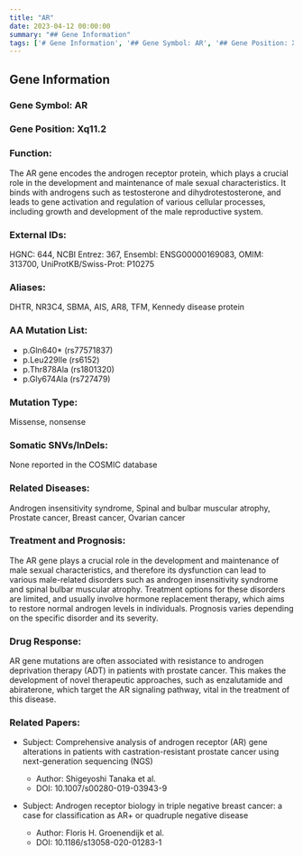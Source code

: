 ```yaml
---
title: "AR"
date: 2023-04-12 00:00:00
summary: "## Gene Information"
tags: ['# Gene Information', '## Gene Symbol: AR', '## Gene Position: Xq11.2', '## Function:', '## External IDs:', '## Aliases:', '## AA Mutation List:', '## Mutation Type:', '## Somatic SNVs/InDels:', '## Related Diseases:', '## Treatment and Prognosis:', '## Drug Response:', '## Related Papers:']
---
```


## Gene Information

### Gene Symbol: AR

### Gene Position: Xq11.2

### Function: 
The AR gene encodes the androgen receptor protein, which plays a crucial role in the development and maintenance of male sexual characteristics. It binds with androgens such as testosterone and dihydrotestosterone, and leads to gene activation and regulation of various cellular processes, including growth and development of the male reproductive system.

### External IDs: 
HGNC: 644, NCBI Entrez: 367, Ensembl: ENSG00000169083, OMIM: 313700, UniProtKB/Swiss-Prot: P10275

### Aliases:
DHTR, NR3C4, SBMA, AIS, AR8, TFM, Kennedy disease protein

### AA Mutation List: 
- p.Gln640* (rs77571837)
- p.Leu229Ile (rs6152)
- p.Thr878Ala (rs1801320)
- p.Gly674Ala (rs727479)

### Mutation Type: 
Missense, nonsense

### Somatic SNVs/InDels: 
None reported in the COSMIC database

### Related Diseases: 
Androgen insensitivity syndrome, Spinal and bulbar muscular atrophy, Prostate cancer, Breast cancer, Ovarian cancer

### Treatment and Prognosis: 
The AR gene plays a crucial role in the development and maintenance of male sexual characteristics, and therefore its dysfunction can lead to various male-related disorders such as androgen insensitivity syndrome and spinal bulbar muscular atrophy. Treatment options for these disorders are limited, and usually involve hormone replacement therapy, which aims to restore normal androgen levels in individuals. Prognosis varies depending on the specific disorder and its severity.

### Drug Response: 
AR gene mutations are often associated with resistance to androgen deprivation therapy (ADT) in patients with prostate cancer. This makes the development of novel therapeutic approaches, such as enzalutamide and abiraterone, which target the AR signaling pathway, vital in the treatment of this disease.

### Related Papers:
- Subject: Comprehensive analysis of androgen receptor (AR) gene alterations in patients with castration-resistant prostate cancer using next-generation sequencing (NGS)
  - Author: Shigeyoshi Tanaka et al.
  - DOI: 10.1007/s00280-019-03943-9

- Subject: Androgen receptor biology in triple negative breast cancer: a case for classification as AR+ or quadruple negative disease
  - Author: Floris H. Groenendijk et al.
  - DOI: 10.1186/s13058-020-01283-1